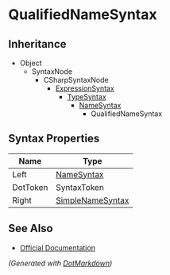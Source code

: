 # QualifiedNameSyntax

## Inheritance

* Object
  * SyntaxNode
    * CSharpSyntaxNode
      * [ExpressionSyntax](ExpressionSyntax.md)
        * [TypeSyntax](TypeSyntax.md)
          * [NameSyntax](NameSyntax.md)
            * QualifiedNameSyntax

## Syntax Properties

| Name     | Type                                    |
| -------- | --------------------------------------- |
| Left     | [NameSyntax](NameSyntax.md)             |
| DotToken | SyntaxToken                             |
| Right    | [SimpleNameSyntax](SimpleNameSyntax.md) |

## See Also

* [Official Documentation](https://docs.microsoft.com/en-us/dotnet/api/microsoft.codeanalysis.csharp.syntax.qualifiednamesyntax)


*\(Generated with [DotMarkdown](http://github.com/JosefPihrt/DotMarkdown)\)*